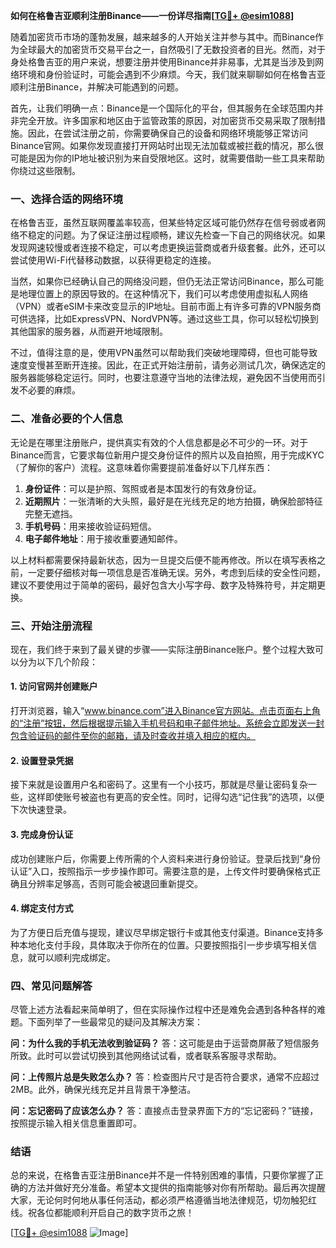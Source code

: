 **如何在格鲁吉亚顺利注册Binance——一份详尽指南[[TG💪+ @esim1088](https://t.me/s/esim1088)]**

随着加密货币市场的蓬勃发展，越来越多的人开始关注并参与其中。而Binance作为全球最大的加密货币交易平台之一，自然吸引了无数投资者的目光。然而，对于身处格鲁吉亚的用户来说，想要注册并使用Binance并非易事，尤其是当涉及到网络环境和身份验证时，可能会遇到不少麻烦。今天，我们就来聊聊如何在格鲁吉亚顺利注册Binance，并解决可能遇到的问题。

首先，让我们明确一点：Binance是一个国际化的平台，但其服务在全球范围内并非完全开放。许多国家和地区由于监管政策的原因，对加密货币交易采取了限制措施。因此，在尝试注册之前，你需要确保自己的设备和网络环境能够正常访问Binance官网。如果你发现直接打开网站时出现无法加载或被拦截的情况，那么很可能是因为你的IP地址被识别为来自受限地区。这时，就需要借助一些工具来帮助你绕过这些限制。

### 一、选择合适的网络环境

在格鲁吉亚，虽然互联网覆盖率较高，但某些特定区域可能仍然存在信号弱或者网络不稳定的问题。为了保证注册过程顺畅，建议先检查一下自己的网络状况。如果发现网速较慢或者连接不稳定，可以考虑更换运营商或者升级套餐。此外，还可以尝试使用Wi-Fi代替移动数据，以获得更稳定的连接。

当然，如果你已经确认自己的网络没问题，但仍无法正常访问Binance，那么可能是地理位置上的原因导致的。在这种情况下，我们可以考虑使用虚拟私人网络（VPN）或者eSIM卡来改变显示的IP地址。目前市面上有许多可靠的VPN服务商可供选择，比如ExpressVPN、NordVPN等。通过这些工具，你可以轻松切换到其他国家的服务器，从而避开地域限制。

不过，值得注意的是，使用VPN虽然可以帮助我们突破地理障碍，但也可能导致速度变慢甚至断开连接。因此，在正式开始注册前，请务必测试几次，确保选定的服务器能够稳定运行。同时，也要注意遵守当地的法律法规，避免因不当使用而引发不必要的麻烦。

### 二、准备必要的个人信息

无论是在哪里注册账户，提供真实有效的个人信息都是必不可少的一环。对于Binance而言，它要求每位新用户提交身份证件的照片以及自拍照，用于完成KYC（了解你的客户）流程。这意味着你需要提前准备好以下几样东西：

1. **身份证件**：可以是护照、驾照或者是本国发行的有效身份证。
2. **近期照片**：一张清晰的大头照，最好是在光线充足的地方拍摄，确保脸部特征完整无遮挡。
3. **手机号码**：用来接收验证码短信。
4. **电子邮件地址**：用于接收重要通知邮件。

以上材料都需要保持最新状态，因为一旦提交后便不能再修改。所以在填写表格之前，一定要仔细核对每一项信息是否准确无误。另外，考虑到后续的安全性问题，建议不要使用过于简单的密码，最好包含大小写字母、数字及特殊符号，并定期更换。

### 三、开始注册流程

现在，我们终于来到了最关键的步骤——实际注册Binance账户。整个过程大致可以分为以下几个阶段：

#### 1. 访问官网并创建账户
打开浏览器，输入“www.binance.com”进入Binance官方网站。点击页面右上角的“注册”按钮，然后根据提示输入手机号码和电子邮件地址。系统会立即发送一封包含验证码的邮件至你的邮箱，请及时查收并填入相应的框内。

#### 2. 设置登录凭据
接下来就是设置用户名和密码了。这里有一个小技巧，那就是尽量让密码复杂一些，这样即使账号被盗也有更高的安全性。同时，记得勾选“记住我”的选项，以便下次快速登录。

#### 3. 完成身份认证
成功创建账户后，你需要上传所需的个人资料来进行身份验证。登录后找到“身份认证”入口，按照指示一步步操作即可。需要注意的是，上传文件时要确保格式正确且分辨率足够高，否则可能会被退回重新提交。

#### 4. 绑定支付方式
为了方便日后充值与提现，建议尽早绑定银行卡或其他支付渠道。Binance支持多种本地化支付手段，具体取决于你所在的位置。只要按照指引一步步填写相关信息，就可以顺利完成绑定。

### 四、常见问题解答

尽管上述方法看起来简单明了，但在实际操作过程中还是难免会遇到各种各样的难题。下面列举了一些最常见的疑问及其解决方案：

**问：为什么我的手机无法收到验证码？**
答：这可能是由于运营商屏蔽了短信服务所致。此时可以尝试切换到其他网络试试看，或者联系客服寻求帮助。

**问：上传照片总是失败怎么办？**
答：检查图片尺寸是否符合要求，通常不应超过2MB。此外，确保光线充足并且背景干净整洁。

**问：忘记密码了应该怎么办？**
答：直接点击登录界面下方的“忘记密码？”链接，按照提示输入相关信息重置即可。

### 结语

总的来说，在格鲁吉亚注册Binance并不是一件特别困难的事情，只要你掌握了正确的方法并做好充分准备。希望本文提供的指南能够对你有所帮助。最后再次提醒大家，无论何时何地从事任何活动，都必须严格遵循当地法律规范，切勿触犯红线。祝各位都能顺利开启自己的数字货币之旅！

[[TG💪+ @esim1088](https://t.me/s/esim1088) ![Image](https://i.postimg.cc/4NQfJmqS/Snipaste-2025-05-13-00-14-12.png)]